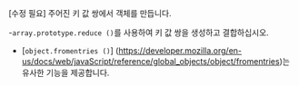 [수정 필요]
주어진 키 값 쌍에서 객체를 만듭니다.

-`array.prototype.reduce ()`를 사용하여 키 값 쌍을 생성하고 결합하십시오.
- [`object.fromentries ()`] (https://developer.mozilla.org/en-us/docs/web/javaScript/reference/global_objects/object/fromentries)는 유사한 기능을 제공합니다.